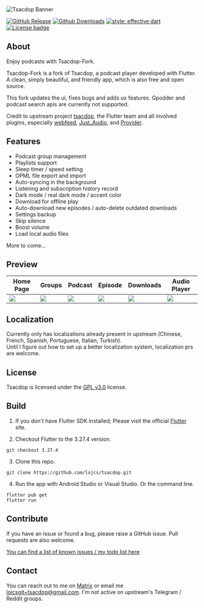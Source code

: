![Tsacdop Banner][]

<!-- [![github action][]][github action link] -->
<!-- [![Localizely][]][localizely - website] -->
[![GitHub Release][]][github release - recent]
[![Github Downloads][]][github release - recent]
[![style: effective dart][]][effective dart pub]
[![License badge][]][license]
<!-- [![fdroid install][]][fdroid link] -->

## About

Enjoy podcasts with Tsacdop-Fork.

Tsacdop-Fork is a fork of Tsacdop, a podcast player developed with Flutter. A clean, simply beautiful, and friendly app, which is also free and open source.

This fork updates the ui, fixes bugs and adds ux features. Gpodder and podcast search apis are currently not supported.

Credit to upstream project [tsacdop](https://github.com/tsacdop/tsacdop), the Flutter team and all involved plugins, especially [webfeed](https://github.com/witochandra/webfeed), [Just_Audio](https://pub.dev/packages/just_audio), and [Provider](https://pub.dev/packages/provider).

<!-- The podcast search engine is powered by, [ListenNotes](https://listennotes.com) & [PodcastIndex](https://podcastindex.org/). -->

## Features

* Podcast group management
* Playlists support
* Sleep timer / speed setting
* OPML file export and import
* Auto-syncing in the background
* Listening and subscription history record
* Dark mode / real dark mode / accent color
* Download for offline play
* Auto-download new episodes / auto-delete outdated downloads
* Settings backup
* Skip silence
* Boost volume
* Load local audio files

More to come...

## Preview

| Home Page | Groups | Podcast | Episode | Downloads | Audio Player
| ----- | ----- | ----- | ------ | ----- | ----- |
| ![][Homepage ScreenShot] | ![][Group Screenshot] | ![][Podcast Screenshot] | ![][Episode Screenshot]|![][Download Screenshot] | ![][Player Screenshot]

## Localization

Currently only has localizations already present in upstream (Chinese, French, Spanish, Portuguese, Italian, Turkish).  
Until I figure out how to set up a better localization system, localization prs are welcome.
<!-- Please [Email](mailto:<lojcsgit+tsacdop@gmail.com>) me you'd like to contribute to support more languages! -->


<!-- Credit to [Localizely](https://localizely.com/) for kind support to open source projects. -->

<!-- ### ![English]

### ![Chinese Simplified]

### ![French] 

### ![Spanish]

### ![Portuguese] -->

## License

Tsacdop is licensed under the [GPL v3.0](https://github.com/lojcs/tsacdop/blob/master/LICENSE) license.

## Build

1. If you don't have Flutter SDK installed; Please visit the official [Flutter][Flutter Install] site.

2. Checkout Flutter to the 3.27.4 version.

``` 
git checkout 3.27.4
```

3. Clone this repo.

``` 
git clone https://github.com/lojcs/tsacdop.git
```

4. Run the app with Android Studio or Visual Studio. Or the command line.

``` 
flutter pub get
flutter run
```

## Contribute 

If you have an issue or found a bug, please raise a GitHub issue. Pull requests are also welcome.

[You can find a list of known issues / my todo list here](https://github.com/users/Lojcs/projects/5/views/1)

<!-- ## Architecture

### Plugins

* Local storage
  + sqflite
  + shared_preferences
* Audio
  + just_audio
  + audio_service
* State management
  + provider
* Download
  + flutter_downloader
* Background task
  + workmanager

### Directory Structure

``` 
UI
src
└──home
   ├──home.dart [Homepage]
   ├──searc_podcast.dart [Search Page]
   └──playlist.dart [Playlist Page]
└──podcasts
   ├──podcast_manage.dart [Group Page]
   └──podcast_detail.dart [Podcast Page]
└──episodes
   └──episode_detail.dart [Episode Page]
└──settings
   └──setting.dart [Setting Page]

STATE
src
└──state
   ├──audio_state.dart [Audio State]
   ├──download_state.dart [Episode Download]
   ├──podcast_group.dart [Podcast Groups]
   ├──refresh_podcast.dart [Episode Refresh]
   └──setting_state.dart [Setting]

Service
src
└──service
   ├──api_service.dart [Podcast Search]
   ├──gpodder_api.dart [Gpodder intergate]
   └──ompl_builde.dart [OMPL export]
``` -->

## Contact

You can reach out to me on [Matrix](https://matrix.to/#/#tsacdop-fork:matrix.org) or email me [lojcsgit+tsacdop@gmail.com](mailto:<lojcsgit+tsacdop@gmail.com>). I'm not active on upstream's Telegram / Reddit groups.

<!-- Or you can join our [Telegram Group](https://t.me/joinchat/Bk3LkRpTHy40QYC78PK7Qg). -->

[Flutter Install]: https://flutter.dev/docs/get-started/install
[tsacdop banner]: preview/banner.png
[build status - cirrus]: https://circleci.com/gh/lojcs/tsacdop/tree/master.svg?style=shield
<!-- [github action]: https://github.com/lojcs/tsacdop/workflows/Flutter%20Build/badge.svg
[github action link]: https://github.com/lojcs/tsacdop/actions -->
[build status ]: https://circleci.com/gh/lojcs/tsacdop/tree/master
[github release]: https://img.shields.io/github/v/release/lojcs/tsacdop
[github release - recent]: https://github.com/lojcs/tsacdop/releases
[github downloads]: https://img.shields.io/github/downloads/lojcs/tsacdop/total?color=%230000d&label=downloads
<!-- [fdroid install]: https://img.shields.io/f-droid/v/com.stonegate.tsacdop?include_prereleases
[fdroid link]: https://f-droid.org/en/packages/com.stonegate.tsacdop/ -->
<!-- [localizely]: https://img.shields.io/badge/dynamic/json?color=%2326c6da&label=localizely&query=%24.languages.length&url=https%3A%2F%2Fapi.localizely.com%2Fv1%2Fprojects%2Fbde4e9bd-4cb2-449b-9de2-18f231ddb47d%2Fstatus -->
<!-- [English]: https://img.shields.io/badge/dynamic/json?style=for-the-badge&color=%2323CCC6&label=English&query=%24.languages%5B3%5D.reviewedProgress&url=https%3A%2F%2Fapi.localizely.com%2Fv1%2Fprojects%2Fbde4e9bd-4cb2-449b-9de2-18f231ddb47d%2Fstatus&suffix=%
[Chinese Simplified]: https://img.shields.io/badge/dynamic/json?style=for-the-badge&color=%2323CCC6&label=Chinese%20Simplified&query=%24.languages%5B2%5D.reviewedProgress&url=https%3A%2F%2Fapi.localizely.com%2Fv1%2Fprojects%2Fbde4e9bd-4cb2-449b-9de2-18f231ddb47d%2Fstatus&suffix=%
[French]: https://img.shields.io/badge/dynamic/json?style=for-the-badge&color=%2323CCC6&label=French(ppp)&query=%24.languages%5B5%5D.reviewedProgress&url=https%3A%2F%2Fapi.localizely.com%2Fv1%2Fprojects%2Fbde4e9bd-4cb2-449b-9de2-18f231ddb47d%2Fstatus&suffix=%
[Spanish]: https://img.shields.io/badge/dynamic/json?style=for-the-badge&color=%2323CCC6&label=Spanish(Joel)&query=%24.languages%5B7%5D.reviewedProgress&url=https%3A%2F%2Fapi.localizely.com%2Fv1%2Fprojects%2Fbde4e9bd-4cb2-449b-9de2-18f231ddb47d%2Fstatus&suffix=%
[Portuguese]: https://img.shields.io/badge/dynamic/json?style=for-the-badge&color=%2323CCC6&label=portuguese(Bruno)&query=%24.languages%5B9%5D.reviewedProgress&url=https%3A%2F%2Fapi.localizely.com%2Fv1%2Fprojects%2Fbde4e9bd-4cb2-449b-9de2-18f231ddb47d%2Fstatus&suffix=%
[localizely - website]: https://localizely.com/ -->
<!-- [google play - icon]: https://img.shields.io/badge/google-playStore-%2323CCC6
[google play]: https://play.google.com/store/apps/details?id=com.stonegate.tsacdop -->
[Homepage ScreenShot]: preview/light-home.png
[Group Screenshot]: preview/light-groups.png
[Podcast Screenshot]:preview/dark-podcast.png
[Episode Screenshot]: preview/dark-episode.png
[Download Screenshot]: preview/black-downloads.png
[Player Screenshot]: preview/black-player.png
[style: effective dart]: https://img.shields.io/badge/style-effective_dart-40c4ff.svg
[effective dart pub]: https://pub.dev/packages/effective_dart
[license]: https://github.com/lojcs/tsacdop/blob/master/LICENSE
[License badge]: https://img.shields.io/badge/license-GPLv3-yellow.svg
